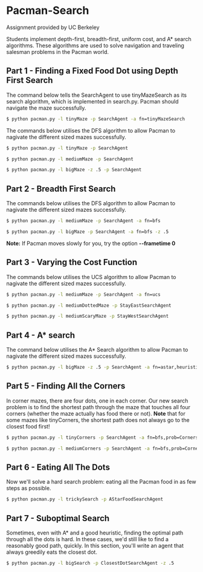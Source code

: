 # Pacman-Search
Assignment provided by UC Berkeley

Students implement depth-first, breadth-first, uniform cost, and A* search algorithms. These algorithms are used to solve navigation and traveling salesman problems in the Pacman world.


## Part 1 - Finding a Fixed Food Dot using Depth First Search

The command below tells the SearchAgent to use tinyMazeSearch as its search algorithm, which is implemented in search.py. Pacman should navigate the maze successfully.
```bash
$ python pacman.py -l tinyMaze -p SearchAgent -a fn=tinyMazeSearch
```

The commands below utilises the DFS algorithm to allow Pacman to nagivate the different sized mazes successfully.
```bash
$ python pacman.py -l tinyMaze -p SearchAgent
```

```bash
$ python pacman.py -l mediumMaze -p SearchAgent
```

```bash
$ python pacman.py -l bigMaze -z .5 -p SearchAgent
```

## Part 2 - Breadth First Search

The commands below utilises the DFS algorithm to allow Pacman to nagivate the different sized mazes successfully.

```bash
$ python pacman.py -l mediumMaze -p SearchAgent -a fn=bfs
```

```bash
$ python pacman.py -l bigMaze -p SearchAgent -a fn=bfs -z .5
```

**Note:** If Pacman moves slowly for you, try the option **--frametime 0**

## Part 3 - Varying the Cost Function

The commands below utilises the UCS algorithm to allow Pacman to nagivate the different sized mazes successfully.

```bash
$ python pacman.py -l mediumMaze -p SearchAgent -a fn=ucs
```

```bash
$ python pacman.py -l mediumDottedMaze -p StayEastSearchAgent
```

```bash
$ python pacman.py -l mediumScaryMaze -p StayWestSearchAgent
```

## Part 4 - A* search

The command below utilises the A* Search algorithm to allow Pacman to nagivate the different sized mazes successfully.

```bash
$ python pacman.py -l bigMaze -z .5 -p SearchAgent -a fn=astar,heuristic=manhattanHeuristic
```

## Part 5 - Finding All the Corners

In corner mazes, there are four dots, one in each corner. Our new search problem is to find the shortest path through the maze that touches all four corners (whether the maze actually has food there or not). **Note** that for some mazes like tinyCorners, the shortest path does not always go to the closest food first! 

```bash
$ python pacman.py -l tinyCorners -p SearchAgent -a fn=bfs,prob=CornersProblem
```

```bash
$ python pacman.py -l mediumCorners -p SearchAgent -a fn=bfs,prob=CornersProblem
```


## Part 6 - Eating All The Dots

Now we'll solve a hard search problem: eating all the Pacman food in as few steps as possible. 

```bash
$ python pacman.py -l trickySearch -p AStarFoodSearchAgent
```

## Part 7 - Suboptimal Search

Sometimes, even with A* and a good heuristic, finding the optimal path through all the dots is hard. In these cases, we'd still like to find a reasonably good path, quickly. In this section, you'll write an agent that always greedily eats the closest dot. 

```bash
$ python pacman.py -l bigSearch -p ClosestDotSearchAgent -z .5 
```




